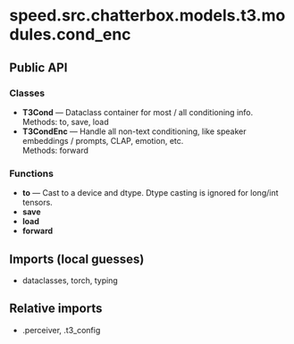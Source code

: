 # speed.src.chatterbox.models.t3.modules.cond_enc

## Public API

### Classes
- **T3Cond** — Dataclass container for most / all conditioning info.  
  Methods: to, save, load
- **T3CondEnc** — Handle all non-text conditioning, like speaker embeddings / prompts, CLAP, emotion, etc.  
  Methods: forward

### Functions
- **to** — Cast to a device and dtype. Dtype casting is ignored for long/int tensors.
- **save**
- **load**
- **forward**

## Imports (local guesses)
- dataclasses, torch, typing

## Relative imports
- .perceiver, .t3_config